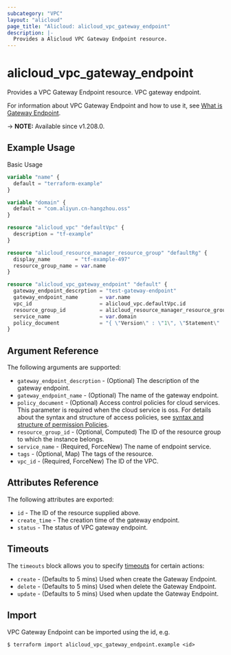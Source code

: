 ```yaml
---
subcategory: "VPC"
layout: "alicloud"
page_title: "Alicloud: alicloud_vpc_gateway_endpoint"
description: |-
  Provides a Alicloud VPC Gateway Endpoint resource.
---
```


# alicloud_vpc_gateway_endpoint

Provides a VPC Gateway Endpoint resource. VPC gateway endpoint.

For information about VPC Gateway Endpoint and how to use it, see [What is Gateway Endpoint](https://www.alibabacloud.com/help/en/virtual-private-cloud/latest/gateway-endpoint).

-> **NOTE:** Available since v1.208.0.

## Example Usage

Basic Usage

```terraform
variable "name" {
  default = "terraform-example"
}

variable "domain" {
  default = "com.aliyun.cn-hangzhou.oss"
}

resource "alicloud_vpc" "defaultVpc" {
  description = "tf-example"
}

resource "alicloud_resource_manager_resource_group" "defaultRg" {
  display_name        = "tf-example-497"
  resource_group_name = var.name
}

resource "alicloud_vpc_gateway_endpoint" "default" {
  gateway_endpoint_descrption = "test-gateway-endpoint"
  gateway_endpoint_name       = var.name
  vpc_id                      = alicloud_vpc.defaultVpc.id
  resource_group_id           = alicloud_resource_manager_resource_group.defaultRg.id
  service_name                = var.domain
  policy_document             = "{ \"Version\" : \"1\", \"Statement\" : [ { \"Effect\" : \"Allow\", \"Resource\" : [ \"*\" ], \"Action\" : [ \"*\" ], \"Principal\" : [ \"*\" ] } ] }"
}
```

## Argument Reference

The following arguments are supported:
* `gateway_endpoint_descrption` - (Optional) The description of the gateway endpoint.
* `gateway_endpoint_name` - (Optional) The name of the gateway endpoint.
* `policy_document` - (Optional) Access control policies for cloud services. This parameter is required when the cloud service is oss. For details about the syntax and structure of access policies, see [syntax and structure of permission Policies](https://help.aliyun.com/document_detail/93739.html).
* `resource_group_id` - (Optional, Computed) The ID of the resource group to which the instance belongs.
* `service_name` - (Required, ForceNew) The name of endpoint service.
* `tags` - (Optional, Map) The tags of the resource.
* `vpc_id` - (Required, ForceNew) The ID of the VPC.

## Attributes Reference

The following attributes are exported:
* `id` - The ID of the resource supplied above.
* `create_time` - The creation time of the gateway endpoint.
* `status` - The status of VPC gateway endpoint.

## Timeouts

The `timeouts` block allows you to specify [timeouts](https://www.terraform.io/docs/configuration-0-11/resources.html#timeouts) for certain actions:
* `create` - (Defaults to 5 mins) Used when create the Gateway Endpoint.
* `delete` - (Defaults to 5 mins) Used when delete the Gateway Endpoint.
* `update` - (Defaults to 5 mins) Used when update the Gateway Endpoint.

## Import

VPC Gateway Endpoint can be imported using the id, e.g.

```shell
$ terraform import alicloud_vpc_gateway_endpoint.example <id>
```